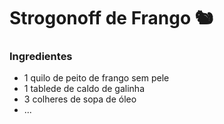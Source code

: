 # Strogonoff de Frango :chipmunk:

### **Ingredientes**

- 1 quilo de peito de frango sem pele
- 1 tablede de caldo de galinha
- 3 colheres de sopa de óleo
- ...
